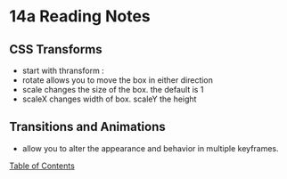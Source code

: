 # 14a Reading Notes

## CSS Transforms

* start with thransform :
* rotate allows you to move the box in either direction
* scale changes the size of the box. the default is 1
* scaleX changes width of box. scaleY the height

## Transitions and Animations

* allow you to alter the appearance and behavior in multiple keyframes.

[Table of Contents](README.md)